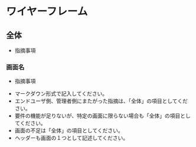# ワイヤーフレーム
## 全体
- 指摘事項

### 画面名
- 指摘事項

* マークダウン形式で記入してください。
* エンドユーザ側、管理者側にまたがった指摘は、「全体」の項目としてください。
* 要件の機能が足りないが、特定の画面に限らない場合も「全体」の項目としてください。
* 画面の不足は「全体」の項目としてください。
* ヘッダーも画面の１つとして記述してください。